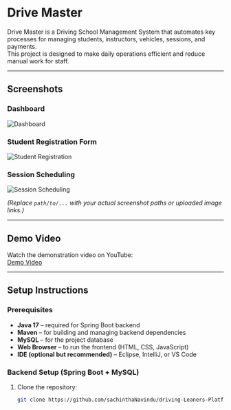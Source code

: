 # Drive Master

Drive Master is a Driving School Management System that automates key processes for managing students, instructors, vehicles, sessions, and payments.  
This project is designed to make daily operations efficient and reduce manual work for staff.

---

## Screenshots

### Dashboard
![Dashboard](path/to/dashboard-screenshot.png)

### Student Registration Form
![Student Registration](path/to/student-registration-screenshot.png)

### Session Scheduling
![Session Scheduling](path/to/session-scheduling-screenshot.png)

*(Replace `path/to/...` with your actual screenshot paths or uploaded image links.)*

---

## Demo Video
Watch the demonstration video on YouTube:  
[Demo Video](https://youtu.be/fm0duTfIBF0)

---

## Setup Instructions

### Prerequisites
- **Java 17** – required for Spring Boot backend  
- **Maven** – for building and managing backend dependencies  
- **MySQL** – for the project database  
- **Web Browser** – to run the frontend (HTML, CSS, JavaScript)  
- **IDE (optional but recommended)** – Eclipse, IntelliJ, or VS Code  

### Backend Setup (Spring Boot + MySQL)
1. Clone the repository:
   ```bash
   git clone https://github.com/sachinthaNavindu/driving-Leaners-Platform.git
